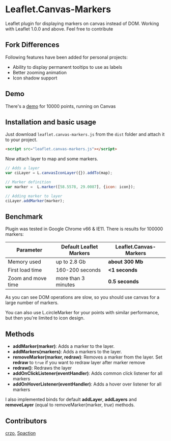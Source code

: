# Leaflet.Canvas-Markers
Leaflet plugin for displaying markers on canvas instead of DOM. Working with Leaflet 1.0.0 and above.
Feel free to contribute

## Fork Differences
Following features have been added for personal projects:

* Ability to display permanent tooltips to use as labels
* Better zooming animation
* Icon shadow support

## Demo

There's a [demo](http://eJuke.github.io/Leaflet.Canvas-Markers/examples/index.html) for 10000 points, running on Canvas

## Installation and basic usage

Just download `leaflet.canvas-markers.js` from the `dist` folder and attach it to your project.

```html
<script src="leaflet.canvas-markers.js"></script>
```

Now attach layer to map and some markers.

```js
// Adds a layer
var ciLayer = L.canvasIconLayer({}).addTo(map);

// Marker definition
var marker =  L.marker([58.5578, 29.0087], {icon: icon});

// Adding marker to layer
ciLayer.addMarker(marker);
```

## Benchmark

Plugin was tested in Google Chrome v66 & IE11. There is results for 100000 markers:

<table>
  <thead>
    <tr>
      <th>Parameter</th>
      <th>Default Leaflet Markers</th>
      <th><b>Leaflet.Canvas-Markers</b></th>
    </tr>
  </thead>
  <tbody>
    <tr>
      <td>Memory used</td>
      <td>up to 2.8 Gb</td>
      <td><b>about 300 Mb</b></td>
    </tr>
    <tr>
      <td>First load time</td>
      <td>160-200 seconds</td>
      <td><b><1 seconds</b></td>
    </tr>
    <tr>
      <td>Zoom and move time</td>
      <td>more than 3 minutes</td>
      <td><b>0.5 seconds</b></td>
    </tr>
  </tbody>
</table>

As you can see DOM operations are slow, so you should use canvas for a large number of markers.

You can also use L.circleMarker for your points with similar performance, but then you're limited to icon design.

## Methods

- **addMarker(marker)**: Adds a marker to the layer.
- **addMarkers(markers)**: Adds a markers to the layer.
- **removeMarker(marker, redraw)**: Removes a marker from the layer. Set **redraw** to `true` if you want to redraw layer after marker remove
- **redraw()**: Redraws the layer
- **addOnClickListener(eventHandler)**: Adds common click listener for all markers
- **addOnHoverListener(eventHandler)**: Adds a hover over listener for all markers

I also implemented binds for default **addLayer**, **addLayers** and **removeLayer** (equal to removeMarker(marker, _true_) methods.

## Contributors

[crzo](https://github.com/crzo), [Spaction](https://github.com/Spaction)
